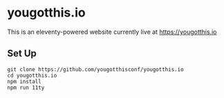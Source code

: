 # yougotthis.io

This is an eleventy-powered website currently live at <https://yougotthis.io>

## Set Up

```
git clone https://github.com/yougotthisconf/yougotthis.io
cd yougotthis.io
npm install
npm run 11ty
```